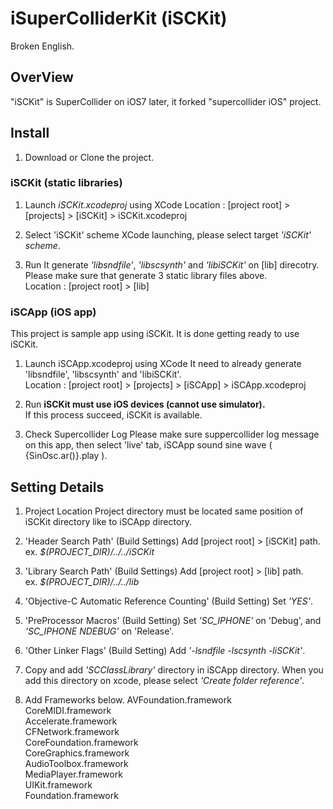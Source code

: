 iSuperColliderKit (iSCKit)
=================
Broken English.

## OverView
"iSCKit" is SuperCollider on iOS7 later, it forked "supercollider iOS" project.

## Install
1. Download or Clone the project.


### iSCKit (static libraries)

1. Launch *iSCKit.xcodeproj* using XCode
Location : [project root] > [projects] > [iSCKit] > iSCKit.xcodeproj


2. Select 'iSCKit' scheme
XCode launching, please select target *'iSCKit' scheme*.


3. Run
It generate *'libsndfile'*, *'libscsynth'* and *'libiSCKit'* on [lib] direcotry.  
Please make sure that generate 3 static library files above.  
Location : [project root] > [lib]


### iSCApp (iOS app)
This project is sample app using iSCKit. It is done getting ready to use iSCKit.


1. Launch iSCApp.xcodeproj using XCode
It need to already generate 'libsndfile', 'libscsynth' and 'libiSCKit'.  
Location :  [project root] > [projects] > [iSCApp] > iSCApp.xcodeproj


2. Run
**iSCKit must use iOS devices (cannot use simulator).**  
If this process succeed, iSCKit is available. 


3. Check Supercollider Log
Please make sure suppercollider log message on this app, then select 'live' tab, iSCApp sound sine wave ( {SinOsc.ar()}.play ).



##  Setting Details

1. Project Location
Project directory must be located same position of iSCKit directory like to iSCApp directory.


2. 'Header Search Path' (Build Settings)
Add [project root] > [iSCKit] path.
ex. *$(PROJECT_DIR)/../../iSCKit*


3. 'Library Search Path' (Build Settings)
Add [project root] > [lib] path.  
ex. *$(PROJECT_DIR)/../../lib*


4. 'Objective-C Automatic Reference Counting' (Build Setting)
Set *'YES'*.


5. 'PreProcessor Macros' (Build Setting)
Set *'SC_IPHONE'* on 'Debug', and *'SC_IPHONE NDEBUG'* on 'Release'.


6. 'Other Linker Flags' (Build Setting)
Add *'-lsndfile -lscsynth -liSCKit'*.


7. Copy and add *'SCClassLibrary'* directory in iSCApp directory.
When you add this directory on xcode, please select *'Create folder reference'*.


8. Add Frameworks below.
AVFoundation.framework  
CoreMIDI.framework  
Accelerate.framework  
CFNetwork.framework  
CoreFoundation.framework  
CoreGraphics.framework  
AudioToolbox.framework  
MediaPlayer.framework  
UIKit.framework  
Foundation.framework  

